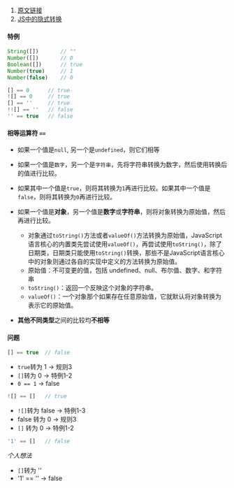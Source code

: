 1. [原文链接](https://segmentfault.com/a/1190000011853970)
2. [JS中的隐式转换](https://segmentfault.com/a/1190000011854066)

#### 特例

```javascript
String([])       // ""
Number([])       // 0
Boolean([])      // true
Number(true)     // 1
Number(false)    // 0
```

```javascript
[] == 0      // true
![] == 0     // true
[] == ''     // true
!![] == ''   // false
'' == true   // false
```

#### 相等运算符 `==`

- 如果一个值是`null`, 另一个是`undefined`，则它们相等
- 如果一个值是`数字`，另一个是`字符串`，先将字符串转换为数字，然后使用转换后的值进行比较。

- 如果其中一个值是`true`，则将其转换为`1`再进行比较。如果其中一个值是`false`，则将其转换为`0`再进行比较。
- 如果一个值是**对象**，另一个值是**数字**或**字符串**，则将对象转换为原始值，然后再进行比较。
  - 对象通过`toString()`方法或者`valueOf()`方法转换为原始值，JavaScript语言核心的内置类先尝试使用`valueOf()`，再尝试使用`toString()`，除了日期类，日期类只能使用`toString()`转换，那些不是JavaScript语言核心中的对象则通过各自的实现中定义的方法转换为原始值。
  - 原始值：不可变更的值，包括 undefined、null、布尔值、数字、和字符串
  - `toString()`：返回一个反映这个对象的字符串。
  - `valueOf()`：一个对象那个如果存在任意原始值，它就默认将对象转换为表示它的原始值。
- **其他不同类型**之间的比较均**不相等**

#### 问题

```javascript
[] == true	// false
```

- `true`转为 1 -> 规则3
- `[]`转为 0 -> 特例1-2
- `0 == 1` -> false

```javascript
![] == []	// true
```

- `![]`转为 false -> 特例1-3
- false 转为 0 -> 规则3
- `[]` 转为 0 -> 特例1-2

```javascript
'1' == []	// false
```

*个人想法*

- `[]`转为 ''
- '1' == '' -> false